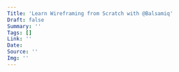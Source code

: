```yaml
---
Title: 'Learn Wireframing from Scratch with @Balsamiq'
Draft: false
Summary: ''
Tags: []
Link: ''
Date: 
Source: ''
Img: ''
---
```

